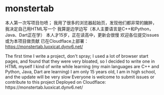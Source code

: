 # monstertab
本人第一次写项目勿喷；
我用了很多的浏览器起始页，发现他们都非常的臃肿，我决定自己用HTML写一个
我算是边学边写（本人主要语言是C++和Python，Java、Dart正在学）
本人才15岁，正在读高中，更新会很慢
欢迎各位提交issues或为本项目做贡献
已在Cloudflace上部署：https://monstertab.luoxicat.dynv6.net/


<English>
The first time I write a project, don't spray; I used a lot of browser start pages, and found that they were very bloated, so I decided to write one in HTML myself I kind of write while learning (my main languages are C++ and Python, Java, Dart are learning) I am only 15 years old, I am in high school, and the update will be very slow Everyone is welcome to submit issues or contribute to this project Deployed on Cloudflace: https://monstertab.luoxicat.dynv6.net/
